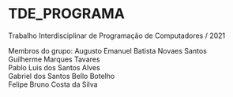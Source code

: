 # TDE_PROGRAMA

Trabalho Interdisciplinar de Programação de Computadores / 2021

Membros do grupo:
Augusto Emanuel Batista Novaes Santos  
Guilherme Marques Tavares  
Pablo Luis dos Santos Alves  
Gabriel dos Santos Bello Botelho  
Felipe Bruno Costa da Silva  
